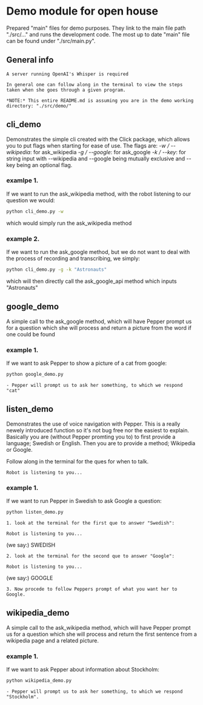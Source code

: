 # Demo module for open house
Prepared "main" files for demo purposes. They link to the main file path "./src/..." and runs the development code. The most up to date "main" file can be found under "./src/main.py".   

## General info
    A server running OpenAI's Whisper is required

    In general one can follow along in the terminal to view the steps taken when she goes through a given program.

    *NOTE:* This entire README.md is assuming you are in the demo working directory: "./src/demo/"
    
## cli_demo
Demonstrates the simple cli created with the Click package, which allows you to put flags when starting for ease of use.
The flags are:
    *-w / --wikipedia*: for ask_wikipedia
    *-g / --google*: for ask_google
    *-k / --key*: for string input
with --wikipedia and --google being mutually exclusive and --key being an optional flag.

### examlpe 1.
If we want to run the ask_wikipedia method, with the robot listening to our question we would:
```bash
python cli_demo.py -w
```
which would simply run the ask_wikipedia method

### example 2.
If we want to run the ask_google method, but we do not want to deal with the process of recording and transcribing, we simply:
```bash
python cli_demo.py -g -k "Astronauts"
```
which will then directly call the ask_google_api method which inputs "Astronauts"

## google_demo
A simple call to the ask_google method, which will have Pepper prompt us for a question which she will process and return a picture from the word if one could be found

### example 1.
If we want to ask Pepper to show a picture of a cat from google:
```bash
python google_demo.py
```
    - Pepper will prompt us to ask her something, to which we respond "cat"

## listen_demo
Demonstrates the use of voice navigation with Pepper. This is a really newely introduced function so it's not bug free nor the easiest to explain. Basically you are (without Pepper promting you to) to first provide a language; Swedish or English. Then you are to provide a method; Wikipedia or Google.   

Follow along in the terminal for the ques for when to talk.
```
Robot is listening to you...
```

### example 1.
If we want to run Pepper in Swedish to ask Google a question:
```bash
python listen_demo.py
```
    1. look at the terminal for the first que to answer "Swedish":
```
Robot is listening to you...
```
(we say:) SWEDISH

    2. look at the terminal for the second que to answer "Google":
```
Robot is listening to you...
```
(we say:) GOOGLE

    3. Now procede to follow Peppers prompt of what you want her to Google.

## wikipedia_demo
A simple call to the ask_wikipedia method, which will have Pepper prompt us for a question which she will process and return the first sentence from a wikipedia page and a related picture.

### example 1.
If we want to ask Pepper about information about Stockholm:
```bash
python wikipedia_demo.py
```
    - Pepper will prompt us to ask her something, to which we respond "Stockholm".
